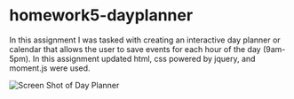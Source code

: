 # homework5-dayplanner
In this assignment I was tasked with creating an interactive day planner or calendar that allows the user to save events for each hour of the day (9am-5pm). In this assignment updated html, css powered by jquery, and moment.js were used. 




![Screen Shot of Day Planner](https://user-images.githubusercontent.com/88289885/133716312-e42a679a-c7d5-4334-b261-2bce839effdc.png)